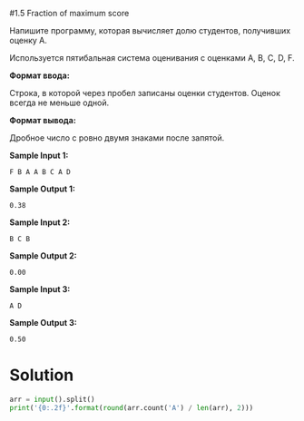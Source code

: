 #1.5 Fraction of maximum score

Напишите программу, которая вычисляет долю студентов, получивших оценку A.

Используется пятибальная система оценивания с оценками A, B, C, D, F.

**Формат ввода:**

Строка, в которой через пробел записаны оценки студентов. Оценок всегда не меньше одной.

**Формат вывода:**

Дробное число с ровно двумя знаками после запятой.

**Sample Input 1:**
```
F B A A B C A D
```
**Sample Output 1:**
```
0.38
```
**Sample Input 2:**
```
B C B
```
**Sample Output 2:**
```
0.00
```
**Sample Input 3:**
```
A D
```
**Sample Output 3:**
```
0.50
```
# Solution
```python
arr = input().split()
print('{0:.2f}'.format(round(arr.count('A') / len(arr), 2)))
```
